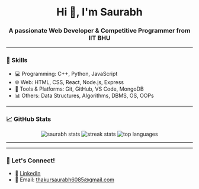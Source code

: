 <h1 align="center">Hi 👋, I'm Saurabh</h1>
<h3 align="center">A passionate Web Developer & Competitive Programmer from IIT BHU</h3>

---

### 🧠 Skills

- 💻 Programming: C++, Python, JavaScript
- 🌐 Web: HTML, CSS, React, Node.js, Express
- 🔧 Tools & Platforms: Git, GitHub, VS Code, MongoDB
- 📊 Others: Data Structures, Algorithms, DBMS, OS, OOPs

---

### 📈 GitHub Stats

<p align="center">
  <img src="https://github-readme-stats.vercel.app/api?username=saurabh-username&show_icons=true&theme=github_dark" alt="saurabh stats"/>
  <img src="https://github-readme-streak-stats.herokuapp.com?user=saurabh-username&theme=dark" alt="streak stats"/>
  <img src="https://github-readme-stats.vercel.app/api/top-langs/?username=saurabh-username&layout=compact&theme=github_dark" alt="top languages"/>
</p>

---


---

### 🔗 Let's Connect!

- 💼 [LinkedIn](https://www.linkedin.com/in/saurabh-kumar-yaduvanshi-a279ab2a5/)
- 📧 Email: thakursaurabh6085@gmail.com


